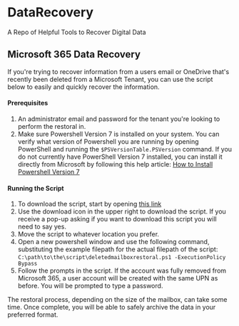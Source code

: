 # DataRecovery
A Repo of Helpful Tools to Recover Digital Data

## Microsoft 365 Data Recovery
If you're trying to recover information from a users email or OneDrive that's recently been deleted from a Microsoft Tenant, you can use the script below to easily and quickly recover the information.

#### Prerequisites
1. An administrator email and password for the tenant you're looking to perform the restoral in.
2. Make sure Powershell Version 7 is installed on your system. You can verify what version of Powershell you are running by opening PowerShell and running the `$PSVersionTable.PSVersion` command. If you do not currently have PowerShell Version 7 installed, you can install it directly from Microsoft by following this help article: [How to Install Powershell Version 7](https://learn.microsoft.com/en-us/powershell/scripting/install/installing-powershell-on-windows)

#### Running the Script
1. To download the script, start by opening [this link](https://github.com/MFisher14/DataRecovery/blob/main/Microsoft%20365/PowerShell%20Scripts/deletedmailboxrestoral.ps1)
2. Use the download icon in the upper right to download the script. If you receive a pop-up asking if you want to download this script you will need to say yes.
3. Move the script to whatever location you prefer.
4. Open a new powershell window and use the following command, substituting the example filepath for the actual filepath of the script:
`C:\path\to\the\script\deletedmailboxrestoral.ps1 -ExecutionPolicy Bypass`
5. Follow the prompts in the script. If the account was fully removed from Microsoft 365, a user account will be created with the same UPN as before. You will be prompted to type a password.

The restoral process, depending on the size of the mailbox, can take some time. Once complete, you will be able to safely archive the data in your preferred format.
